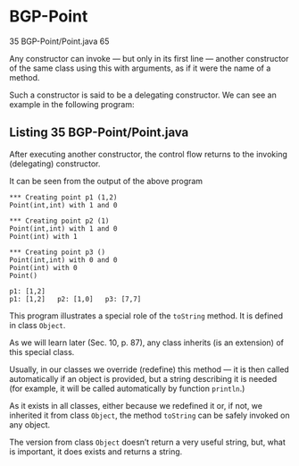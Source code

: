 # BGP-Point  
35 BGP-Point/Point.java 65

Any constructor can invoke — but only in its first line — another constructor of the same class using this with arguments, as if it were the name of a method.  

Such a constructor is said to be a delegating constructor. We can see an example in the following program:  

## Listing 35 BGP-Point/Point.java  

After executing another constructor, the control flow returns to the invoking (delegating) constructor. 

It can be seen from the output of the above program

```
*** Creating point p1 (1,2)
Point(int,int) with 1 and 0

*** Creating point p2 (1)
Point(int,int) with 1 and 0
Point(int) with 1

*** Creating point p3 ()
Point(int,int) with 0 and 0
Point(int) with 0
Point()  

p1: [1,2]  
p1: [1,2]   p2: [1,0]   p3: [7,7] 
```

This program illustrates a special role of the `toString` method. It is defined in class `Object`.

As we will learn later (Sec. 10, p. 87), any class inherits (is an extension) of this special class. 

Usually, in our classes we override (redefine) this method — it is then called automatically if an object is provided, but a string describing it is needed (for example, it will be called automatically by function `println`.) 

As it exists in all classes, either because we redefined it or, if not, we inherited it from class `Object`, the method `toString` can be safely invoked on any object. 

The version from class `Object` doesn’t return a very useful string, but, what is important, it does exists and returns a string.  
